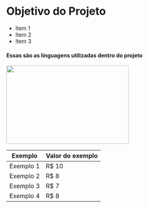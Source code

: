 <h1>Objetivo do Projeto</h1>

* Item 1
* Item 2
* Item 3


<h4>Essas são as linguagens utilizadas dentro do projeto</h4>
 <img src="https://user-images.githubusercontent.com/30186107/29488525-f55a69d0-84da-11e7-8a39-5476f663b5eb.png" width="320" height="205" />

Exemplo   | Valor do exemplo
--------- | ------
Exemplo 1 | R$ 10
Exemplo 2 | R$ 8
Exemplo 3 | R$ 7
Exemplo 4 | R$ 8